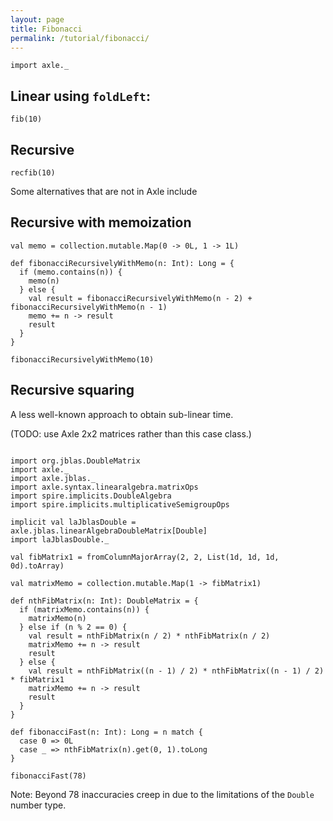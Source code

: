 ```yaml
---
layout: page
title: Fibonacci
permalink: /tutorial/fibonacci/
---
```



```tut:silent
import axle._
```

## Linear using `foldLeft`:

```tut:book
fib(10)
```

## Recursive

```tut:book
recfib(10)
```

Some alternatives that are not in Axle include

## Recursive with memoization

```tut:book
val memo = collection.mutable.Map(0 -> 0L, 1 -> 1L)

def fibonacciRecursivelyWithMemo(n: Int): Long = {
  if (memo.contains(n)) {
    memo(n)
  } else {
    val result = fibonacciRecursivelyWithMemo(n - 2) + fibonacciRecursivelyWithMemo(n - 1)
    memo += n -> result
    result
  }
}

fibonacciRecursivelyWithMemo(10)
```

## Recursive squaring

A less well-known approach to obtain sub-linear time.

(TODO: use Axle 2x2 matrices rather than this case class.)

```tut:book

import org.jblas.DoubleMatrix
import axle._
import axle.jblas._
import axle.syntax.linearalgebra.matrixOps
import spire.implicits.DoubleAlgebra
import spire.implicits.multiplicativeSemigroupOps

implicit val laJblasDouble = axle.jblas.linearAlgebraDoubleMatrix[Double]
import laJblasDouble._

val fibMatrix1 = fromColumnMajorArray(2, 2, List(1d, 1d, 1d, 0d).toArray)

val matrixMemo = collection.mutable.Map(1 -> fibMatrix1)

def nthFibMatrix(n: Int): DoubleMatrix = {
  if (matrixMemo.contains(n)) {
    matrixMemo(n)
  } else if (n % 2 == 0) {
    val result = nthFibMatrix(n / 2) * nthFibMatrix(n / 2)
    matrixMemo += n -> result
    result
  } else {
    val result = nthFibMatrix((n - 1) / 2) * nthFibMatrix((n - 1) / 2) * fibMatrix1
    matrixMemo += n -> result
    result
  }
}

def fibonacciFast(n: Int): Long = n match {
  case 0 => 0L
  case _ => nthFibMatrix(n).get(0, 1).toLong
}

fibonacciFast(78)
```

Note: Beyond 78 inaccuracies creep in due to the limitations of the `Double` number type.
